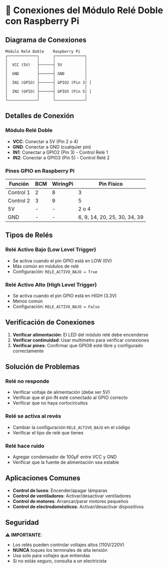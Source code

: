 # 🔌 Conexiones del Módulo Relé Doble con Raspberry Pi

## Diagrama de Conexiones

```
Módulo Relé Doble    Raspberry Pi
┌─────────────┐      ┌─────────────┐
│             │      │             │
│  VCC (5V)   ├──────┤ 5V          │
│             │      │             │
│  GND        ├──────┤ GND         │
│             │      │             │
│  IN1 (GPIO) ├──────┤ GPIO2 (Pin 3) │
│             │      │             │
│  IN2 (GPIO) ├──────┤ GPIO3 (Pin 5) │
│             │      │             │
└─────────────┘      └─────────────┘
```

## Detalles de Conexión

### Módulo Relé Doble

- **VCC**: Conectar a 5V (Pin 2 o 4)
- **GND**: Conectar a GND (cualquier pin)
- **IN1**: Conectar a GPIO2 (Pin 3) - Control Relé 1
- **IN2**: Conectar a GPIO3 (Pin 5) - Control Relé 2

### Pines GPIO en Raspberry Pi

| Función   | BCM | WiringPi | Pin Físico                   |
| --------- | --- | -------- | ---------------------------- |
| Control 1 | 2   | 8        | 3                            |
| Control 2 | 3   | 9        | 5                            |
| 5V        | -   | -        | 2 o 4                        |
| GND       | -   | -        | 6, 9, 14, 20, 25, 30, 34, 39 |

## Tipos de Relés

### Relé Activo Bajo (Low Level Trigger)

- Se activa cuando el pin GPIO está en LOW (0V)
- Más común en módulos de relé
- Configuración: `RELE_ACTIVO_BAJO = True`

### Relé Activo Alto (High Level Trigger)

- Se activa cuando el pin GPIO está en HIGH (3.3V)
- Menos común
- Configuración: `RELE_ACTIVO_BAJO = False`

## Verificación de Conexiones

1. **Verificar alimentación**: El LED del módulo relé debe encenderse
2. **Verificar continuidad**: Usar multímetro para verificar conexiones
3. **Verificar pines**: Confirmar que GPIO8 esté libre y configurado correctamente

## Solución de Problemas

### Relé no responde

- Verificar voltaje de alimentación (debe ser 5V)
- Verificar que el pin IN esté conectado al GPIO correcto
- Verificar que no haya cortocircuitos

### Relé se activa al revés

- Cambiar la configuración `RELE_ACTIVO_BAJO` en el código
- Verificar el tipo de relé que tienes

### Relé hace ruido

- Agregar condensador de 100µF entre VCC y GND
- Verificar que la fuente de alimentación sea estable

## Aplicaciones Comunes

- **Control de luces**: Encender/apagar lámparas
- **Control de ventiladores**: Activar/desactivar ventiladores
- **Control de motores**: Arrancar/parar motores pequeños
- **Control de electrodomésticos**: Activar/desactivar dispositivos

## Seguridad

⚠️ **IMPORTANTE**:

- Los relés pueden controlar voltajes altos (110V/220V)
- **NUNCA** toques los terminales de alta tensión
- Usa solo para voltajes que entiendas
- Si no estás seguro, consulta a un electricista
